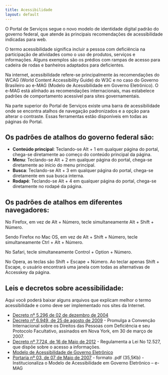 ```yaml
---
title: Acessibilidade
layout: default
---
```


O Portal de Serviços segue o novo modelo de identidade digital padrão do governo federal, que atende às principais recomendações de acessibilidade indicadas para web.

O termo acessibilidade significa incluir a pessoa com deficiência na participação de atividades como o uso de produtos, serviços e informações. Alguns exemplos são os prédios com rampas de acesso para cadeira de rodas e banheiros adaptados para deficientes.

Na internet, acessibilidade refere-se principalmente às recomendações do WCAG (World Content Accessibility Guide) do W3C e no caso do Governo Brasileiro ao e-MAG (Modelo de Acessibilidade em Governo Eletrônico). O e-MAG está alinhado as recomendações internacionais, mas estabelece padrões de comportamento acessível para sites governamentais.

Na parte superior do Portal de Serviços existe uma barra de acessibilidade onde se encontra atalhos de navegação padronizados e a opção para alterar o contraste. Essas ferramentas estão disponíveis em todas as páginas do Portal.

## Os padrões de atalhos do governo federal são:

- **Conteúdo principal**: Teclando-se Alt + 1 em qualquer página do portal, chega-se diretamente ao começo do conteúdo principal da página.
- **Menu**: Teclando-se Alt + 2 em qualquer página do portal, chega-se diretamente ao início do menu principal.
- **Busca**: Teclando-se Alt + 3 em qualquer página do portal, chega-se diretamente em sua busca interna.
- **Rodapé**: Teclando-se Alt + 4 em qualquer página do portal, chega-se diretamente no rodapé da página.

## Os padrões de atalhos em diferentes navegadores:

No Firefox, em vez de Alt + Número, tecle simultaneamente Alt + Shift + Número.

Sendo Firefox no Mac OS, em vez de Alt + Shift + Número, tecle simultaneamente Ctrl + Alt + Número.

No Safari, tecle simultaneamente Control + Option + Número.

No Opera, as teclas são Shift + Escape + Número. Ao teclar apenas Shift + Escape, o usuário encontrará uma janela com todas as alternativas de Accesskey da página.

## Leis e decretos sobre acessibilidade:

Aqui você poderá baixar alguns arquivos que explicam melhor o termo acessibilidade e como deve ser implementado nos sites da Internet.

- [Decreto nº 5.296 de 02 de dezembro de 2004](http://www.planalto.gov.br/ccivil_03/_Ato2004-2006/2004/Decreto/D5296.htm)
- [Decreto nº 6.949, de 25 de agosto de 2009](http://www.planalto.gov.br/ccivil_03/_ato2007-2010/2009/decreto/d6949.htm) - Promulga a Convenção Internacional sobre os Direitos das Pessoas com Deficiência e seu Protocolo Facultativo, assinados em Nova York, em 30 de março de 2007.
- [Decreto nº 7.724, de 16 de Maio de 2012](http://www.planalto.gov.br/ccivil_03/_ato2011-2014/2012/Decreto/D7724.htm) - Regulamenta a Lei No 12.527, que dispõe sobre o acesso a informações.
- [Modelo de Acessibilidade de Governo Eletrônico](http://www.governoeletronico.gov.br/acoes-e-projetos/e-MAG)
- [Portaria nº 03, de 07 de Maio de 2007](http://www.governoeletronico.gov.br/biblioteca/arquivos/portaria-no-03-de-07-05-2007) - formato .pdf (35,5Kb) - Institucionaliza o Modelo de Acessibilidade em Governo Eletrônico – e-MAG
